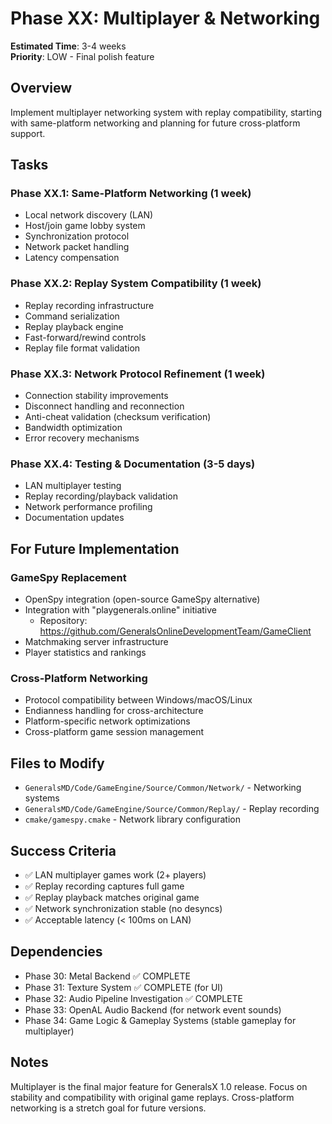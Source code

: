 # Phase XX: Multiplayer & Networking

**Estimated Time**: 3-4 weeks  
**Priority**: LOW - Final polish feature

## Overview

Implement multiplayer networking system with replay compatibility, starting with same-platform networking and planning for future cross-platform support.

## Tasks

### Phase XX.1: Same-Platform Networking (1 week)

- Local network discovery (LAN)
- Host/join game lobby system
- Synchronization protocol
- Network packet handling
- Latency compensation

### Phase XX.2: Replay System Compatibility (1 week)

- Replay recording infrastructure
- Command serialization
- Replay playback engine
- Fast-forward/rewind controls
- Replay file format validation

### Phase XX.3: Network Protocol Refinement (1 week)

- Connection stability improvements
- Disconnect handling and reconnection
- Anti-cheat validation (checksum verification)
- Bandwidth optimization
- Error recovery mechanisms

### Phase XX.4: Testing & Documentation (3-5 days)

- LAN multiplayer testing
- Replay recording/playback validation
- Network performance profiling
- Documentation updates

## For Future Implementation

### GameSpy Replacement

- OpenSpy integration (open-source GameSpy alternative)
- Integration with "playgenerals.online" initiative
  - Repository: https://github.com/GeneralsOnlineDevelopmentTeam/GameClient
- Matchmaking server infrastructure
- Player statistics and rankings

### Cross-Platform Networking

- Protocol compatibility between Windows/macOS/Linux
- Endianness handling for cross-architecture
- Platform-specific network optimizations
- Cross-platform game session management

## Files to Modify

- `GeneralsMD/Code/GameEngine/Source/Common/Network/` - Networking systems
- `GeneralsMD/Code/GameEngine/Source/Common/Replay/` - Replay recording
- `cmake/gamespy.cmake` - Network library configuration

## Success Criteria

- ✅ LAN multiplayer games work (2+ players)
- ✅ Replay recording captures full game
- ✅ Replay playback matches original game
- ✅ Network synchronization stable (no desyncs)
- ✅ Acceptable latency (< 100ms on LAN)

## Dependencies

- Phase 30: Metal Backend ✅ COMPLETE
- Phase 31: Texture System ✅ COMPLETE (for UI)
- Phase 32: Audio Pipeline Investigation ✅ COMPLETE
- Phase 33: OpenAL Audio Backend (for network event sounds)
- Phase 34: Game Logic & Gameplay Systems (stable gameplay for multiplayer)

## Notes

Multiplayer is the final major feature for GeneralsX 1.0 release. Focus on stability and compatibility with original game replays. Cross-platform networking is a stretch goal for future versions.
